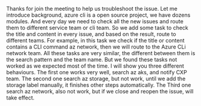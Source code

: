 Thanks for join the meeting to help us troubleshoot the issue.
Let me introduce background, azure cli is a open source project, we have dozens modules.
And every day we need to check all the new issues and route them to different service team or cli team.
So we add some task to check the title and content in every issue, and based on the result, route to different teams.
For example, in this task we check if the title or content contains a CLI command az network, then we will route to the Azure CLi network team.
All these tasks are very similar, the different between them is the search pattern and the team name.
But we found these tasks not worked as we expected most of the time.
I will show you three different behaviours.
The first one works very well, search az aks, and notify CXP team.
The second one search az storage, but not work, until we add the storage label manually, it finishes other steps automatically.
The Third one search az network, also not work, but if we close and reopen the issue, will take effect.